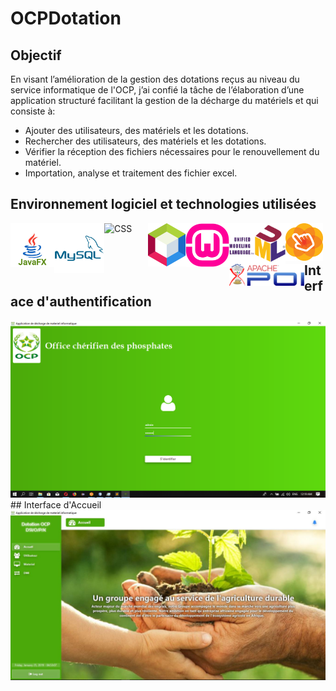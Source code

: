 # OCPDotation


## Objectif
En visant l’amélioration de la gestion des dotations reçus au niveau du service informatique de l'OCP, j’ai confié la tâche de l’élaboration d’une application structuré facilitant la gestion de la décharge du matériels et qui consiste à:
* Ajouter des utilisateurs, des matériels et les dotations. 
* Rechercher des utilisateurs, des matériels et les dotations.
* Vérifier la réception des fichiers nécessaires pour le renouvellement du matériel.
* Importation, analyse et traitement des fichier excel.


## Environnement logiciel et technologies utilisées
[<img align="left" alt="JavaFX" width="70px" src="/media/javafx96.svg" />][javafx]
[<img align="left" alt="Mysql" width="80px" src="/media/mysql.svg" />][mysql]
[<img align="left" alt="CSS" width="70px" src="https://img.icons8.com/color/48/000000/css3.png" />][css]
[<img align="left" alt="NetBeans" width="60px" src="/media/1200px-Apache_NetBeans_Logo.svg.png" />][netbeans]
[<img align="left" alt="wamp" width="70px" src="/media/WampServer-logo.png" />][wamp]
[<img align="left" alt="uml" width="90px" src="/media/UML_logo.svg.png" />][uml]
[<img align="left" alt="scenebuilder" width="60px" src="/media/SceneBuilderLogo.png" />][scenebuilder]
[<img align="left" alt="poi" width="120px" src="/media/1280px-Apache_POI_project_logo_(2018).svg.png" />][poi]


<br/>
<br/>

## Interface d'authentification
<img src="/media/Login1.png" alt="Login" />
## Interface d'Accueil
<img src="/media/Acceuil.JPG" alt="Accueil" />











[javafx]: https://icons8.com/icon/13679/java
[css]: https://icons8.com/icon/21278/css3
[mysql]: https://icons8.com/icon/21278/css3
[netbeans]: https://icons8.com/icon/21278/css3
[wamp]: https://icons8.com/icon/21278/css3
[uml]: https://icons8.com/icon/21278/css3
[poi]: https://icons8.com/icon/21278/css3
[scenebuilder]: https://icons8.com/icon/21278/css3
